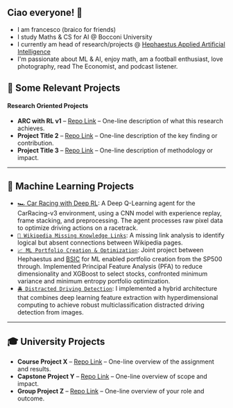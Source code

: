 
## Ciao everyone! 👋
 - I am francesco (braico for friends)
 - I study Maths & CS for AI @ Bocconi University
- I currently am head of research/projects @ [Hephaestus Applied Artificial Intelligence](https://github.com/Hephaestus-AI-Association)
- I'm passionate about ML & AI, enjoy math, am a football enthusiast, love photography, read The Economist, and podcast listener.

## 📌 Some Relevant Projects 

#### Research Oriented Projects

- **ARC with RL v1** – [Repo Link](https://github.com/you/project-1) – One-line description of what this research achieves.
- **Project Title 2** – [Repo Link](https://github.com/you/project-2) – One-line description of the key finding or contribution.
- **Project Title 3** – [Repo Link](https://github.com/you/project-3) – One-line description of methodology or impact.

---

## 🤖 Machine Learning Projects

- [🏎️ Car Racing with Deep RL](https://github.com/francescobraicovich/racing-rl): A Deep Q-Learning agent for the CarRacing-v3 environment, using a CNN model with experience replay, frame stacking, and preprocessing. The agent processes raw pixel data to optimize driving actions on a racetrack.
- [`🔗 Wikipedia Missing Knowledge Links`](https://github.com/francescobraicovich/Missing_Knowledge_Links_WIkipedia): A missing link analysis to identify logical but absent connections between Wikipedia pages.
- [`📈 ML Portfolio Creation & Optimization`](https://github.com/BSIC/bsic_hephaestus_paper): Joint project between Hephaestus and [BSIC](https://bsic.it) for ML enabled portfolio creation from the SP500 through. Implemented Principal Feature Analysis (PFA) to reduce dimensionality and XGBoost to select stocks, confronted minimum variance and minimum entropy portfolio optimization.
- [`🚔 Distracted Driving Detection`](https://github.com/francescobraicovich/Distracted-Driver-Detection): I implemented a hybrid architecture that combines deep learning feature extraction with hyperdimensional computing to achieve robust multiclassification distracted driving detection from images.

---

## 🎓 University Projects

- **Course Project X** – [Repo Link](https://github.com/you/course-project-x) – One-line overview of the assignment and results.
- **Capstone Project Y** – [Repo Link](https://github.com/you/capstone-project-y) – One-line overview of scope and impact.
- **Group Project Z** – [Repo Link](https://github.com/you/group-project-z) – One-line overview of your role and outcome.


